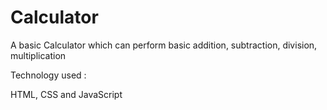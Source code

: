 # Calculator
A basic Calculator which can perform basic addition, subtraction, division, multiplication


Technology used :

HTML, CSS and JavaScript


